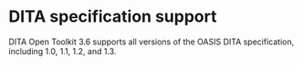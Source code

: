 # DITA specification support

DITA Open Toolkit 3.6 supports all versions of the OASIS DITA specification, including 1.0, 1.1, 1.2, and 1.3.

